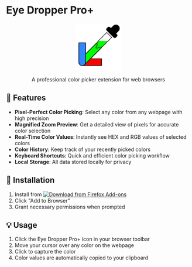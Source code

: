 # Eye Dropper Pro+

<div align="center">
  <img src="icons/icon256.png" alt="Eye Dropper Pro+ Logo" width="128"/>
  <p>A professional color picker extension for web browsers</p>
</div>

## 🎨 Features

- **Pixel-Perfect Color Picking**: Select any color from any webpage with high precision
- **Magnified Zoom Preview**: Get a detailed view of pixels for accurate color selection
- **Real-Time Color Values**: Instantly see HEX and RGB values of selected colors
- **Color History**: Keep track of your recently picked colors
- **Keyboard Shortcuts**: Quick and efficient color picking workflow
- **Local Storage**: All data stored locally for privacy

## 🚀 Installation

1. Install from [![Download from Firefox Add-ons](https://img.shields.io/badge/Firefox-Download-orange?logo=firefox)](https://addons.mozilla.org/en-US/firefox/addon/eye-dropper-pro/)
2. Click "Add to Browser"
3. Grant necessary permissions when prompted

## 💡 Usage

1. Click the Eye Dropper Pro+ icon in your browser toolbar
2. Move your cursor over any color on the webpage
3. Click to capture the color
4. Color values are automatically copied to your clipboard
  
